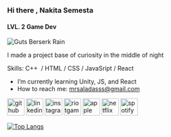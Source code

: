 

### Hi there , Nakita Semesta
#### LVL. 2 Game Dev 
![Guts Berserk Rain](https://github.com/user-attachments/assets/65bc2834-8687-4c31-bee4-feba77724eff)


I made a project base of curiosity in the middle of night 

Skills: C++  / HTML / CSS / JavaSript / React

-  I’m currently learning Unity, JS, and React 
- How to reach me: [mrsaladasss@gmail.com](mailto:mrsaladasss@gmail.com)




[<img src='https://cdn.jsdelivr.net/npm/simple-icons@3.0.1/icons/github.svg' alt='github' height='40'>](https://github.com/SemestaaaaA)  [<img src='https://cdn.jsdelivr.net/npm/simple-icons@3.0.1/icons/linkedin.svg' alt='linkedin' height='40'>](https://www.linkedin.com/in/https://www.linkedin.com/in/nakita-semesta-9402382a3//)  [<img src='https://cdn.jsdelivr.net/npm/simple-icons@3.0.1/icons/instagram.svg' alt='instagram' height='40'>](https://www.instagram.com/@saladass.__/)  [<img src='https://cdn.jsdelivr.net/npm/simple-icons@3.0.1/icons/riotgames.svg' alt='riotgames' height='40'>](nakieeet#5403)  [<img src='https://cdn.jsdelivr.net/npm/simple-icons@3.0.1/icons/apple.svg' alt='apple' height='40'>](a)  [<img src='https://cdn.jsdelivr.net/npm/simple-icons@3.0.1/icons/netflix.svg' alt='netflix' height='40'>](a)  [<img src='https://cdn.jsdelivr.net/npm/simple-icons@3.0.1/icons/spotify.svg' alt='spotify' height='40'>](https://open.spotify.com/user/21wbidqro5xodsycm7hbncajq?si=7954dab6f82e497c)  


[![Top Langs](https://github-readme-stats.vercel.app/api/top-langs/?username=SemestaaaaA)](https://github.com/anuraghazra/github-readme-stats)

